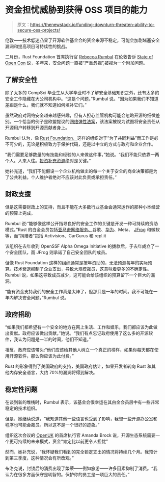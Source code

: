 # 资金担忧威胁到获得 OSS 项目的能力

> 原文：<https://thenewstack.io/funding-downturn-threaten-ability-to-secure-oss-projects/>

伦敦——技术低迷凸显了开源软件基金会的资金来源不稳定，可能会加剧堵塞安全漏洞和提高项目可持续性的挑战。

二月份，Rust Foundation 首席执行官 [Rebecca Rumbul](https://www.linkedin.com/in/rebecca-rumbul-96a5441a/?originalSubdomain=uk) 在伦敦告诉 [State of Open Con](https://stateofopencon.com/) 说，多年来，安全问题一直被“严重忽视”,被视为一个附加问题。

## 了解安全性

除了太多的 CompSci 毕业生从大学毕业时不了解安全基础知识之外，还有太多的安全工作隐藏在大公司机构中。“这是个问题，”Rumbul 说。“因为如果我们不知道差距是什么，我们就不知道如何填补它们。”

虽然政府对网络安全越来越感兴趣，但有人担心监管机构可能会忽略开源的细微差别。一个恰当的例子是欧盟提议的[网络弹性法案](https://digital-strategy.ec.europa.eu/en/library/cyber-resilience-act)，该法案被视为试图将安全责任从开源用户转移到开源贡献者身上。

Rumbul 认为，像 [Rust Foundation、](https://thenewstack.io/rust-foundation-focusing-on-safety-and-dev-outreach-in-2023/)这样的组织对于“为了共同利益”而工作是必不可少的，无论是积极致力于保护代码，还是以中立的方式与政府和企业合作。

“我们需要足够数量的有技能和经验的人来做这件事，”她说。“我们不能只依靠一两个人。人来人往。[投资补充资源](https://thenewstack.io/state-of-open-open-source-has-won-but-is-it-sustainable/)绝对是关键。”

她补充道，“我们不能假设一个企业机构做出的每一个关于安全的商业决策都是为了公共利益。个人维护者绝对不应该对此负责或承担责任。”

## 财政支援

但是这需要财政上的支持，而且不能在大多数行业基金会通常运作的那种小本经营的预算上完成。

Rumbul 说:“能够像这样公开指导良好的安全工作的关键是开发一种可持续的资助模式。”Rust 的白金会员包括[亚马逊网络服务、](https://aws.amazon.com/?utm_content=inline-mention)谷歌、[华为](https://thenewstack.io/huawei-launches-kubernetes-based-container-engine/)、Meta、 [JFrog](https://thenewstack.io/jfrog-its-a-liquid-world-and-developers-are-the-rainmakers/) 和微软等，而“捐赠者”包括 Activision、CarGurus 和 repl.it

该组织在去年收到 OpenSSF Alpha Omega Initiative 的拨款后，于去年成立了一个安全团队，而 JFrog 则承诺了自己安全团队的成员。

但像 Rust Foundation 这样的组织通常是按年资助的，无法预测每年的实际预算。技术衰退抑制了企业支出，导致大规模裁员，这意味着更多的不确定性。Rumbul 说，如果这导致成员减少，这可能会给该组织的预算留下一个巨大的漏洞。

“能有资金支持我们的安全工作真是太棒了，但那只是一年的时间。我不可能在一年内解决安全问题，”Rumbul 说。

## 政府捐助

“如果我们都希望有一个安全的地方在网上生活、工作和娱乐，我们都应该为此做出贡献。政府应该做出贡献，”她说。“我们有点忘记政府使用了这么多的开源软件，我认为问题是一半的时间，他们不知道。”

相反，政府应该带头:“他们应该给其他人树立一个真正的榜样，如果你每天都在使用开源软件，那么你应该为此付费。”

Rust 的形象得到了美国政府的支持，美国政府估计，如果开发者转向 Rust 和其他内存安全语言，大约 70%的漏洞将得到解决。

## 稳定性问题

在谈到新的堆栈时，Rumbul 表示，该基金会很幸运在其白金会员层中有一些非常稳定的技术组织。

但是，她继续说道，“我知道其他一些语言也受到了影响，我想一些开源办公室和程序也可能会裁员。所以这不是一个很好的迹象。”

组织这次会议的 [OpenUK](https://openuk.uk/) 的首席执行官 Amanda Brock 说，开源生态系统需要一个更可持续的未来模式，资金“肯定比以前更令人担忧”

然而，她补充说，“我怀疑我们看到的完全锁定支出的情况将持续几个月。我预计到第三季度，这种情况会有所改观。”

布洛克说，封锁后的消费出现了繁荣——例如旅游——许多因素抑制了消费。“我认为在很多方面保守是明智的。保护你的员工是一项巨大的责任。”

<svg xmlns:xlink="http://www.w3.org/1999/xlink" viewBox="0 0 68 31" version="1.1"><title>Group</title> <desc>Created with Sketch.</desc></svg>